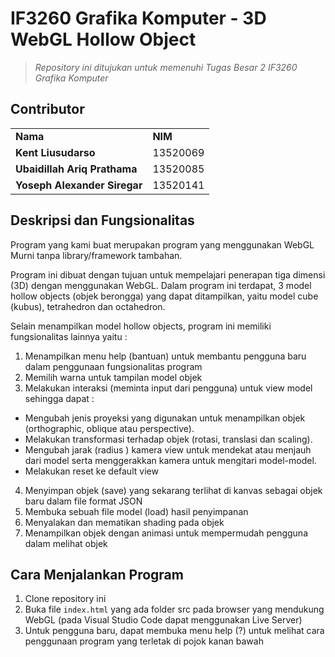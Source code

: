 # IF3260 Grafika Komputer - 3D WebGL Hollow Object

> _Repository ini ditujukan untuk memenuhi Tugas Besar 2 IF3260 Grafika Komputer_

## Contributor
<table>
  <tr >
      <td><b>Nama</b></td>
      <td><b>NIM</b></td>
    </tr>
    <tr>
      <td><b>Kent Liusudarso</b></td>
      <td>13520069</td>
    </tr>
    <tr>
      <td><b>Ubaidillah Ariq Prathama</b></td>
      <td>13520085</td>
    </tr>
    <tr>
      <td><b>Yoseph Alexander Siregar</b></td>
      <td>13520141</td>
    </tr>
</table>

## Deskripsi dan Fungsionalitas
Program yang kami buat merupakan program yang menggunakan WebGL Murni tanpa library/framework tambahan.

Program ini dibuat dengan tujuan untuk mempelajari penerapan tiga dimensi (3D) dengan menggunakan WebGL.
Dalam program ini terdapat, 3 model hollow objects (objek berongga) yang dapat ditampilkan, yaitu model cube (kubus), tetrahedron dan octahedron.

Selain menampilkan model hollow objects, program ini memiliki fungsionalitas lainnya yaitu : 
1. Menampilkan menu help (bantuan) untuk membantu pengguna baru dalam penggunaan fungsionalitas program
2. Memilih warna untuk tampilan model objek
3. Melakukan interaksi (meminta input dari pengguna) untuk view model sehingga dapat : 
- Mengubah jenis proyeksi yang digunakan untuk menampilkan objek (orthographic, oblique atau perspective).
- Melakukan transformasi terhadap objek (rotasi, translasi dan scaling).
- Mengubah jarak (radius ) kamera view untuk mendekat atau menjauh dari model serta menggerakkan kamera untuk mengitari model-model.
- Melakukan reset ke default view
4. Menyimpan objek (save) yang sekarang terlihat di kanvas sebagai objek baru dalam file format JSON
5. Membuka sebuah file model (load) hasil penyimpanan
6. Menyalakan dan mematikan shading pada objek
7. Menampilkan objek dengan animasi untuk mempermudah pengguna dalam melihat objek


## Cara Menjalankan Program
1. Clone repository ini
2. Buka file `index.html` yang ada folder src pada browser yang mendukung WebGL (pada Visual Studio Code dapat menggunakan Live Server)
3. Untuk pengguna baru, dapat membuka menu help (?) untuk melihat cara penggunaan program yang terletak di pojok kanan bawah